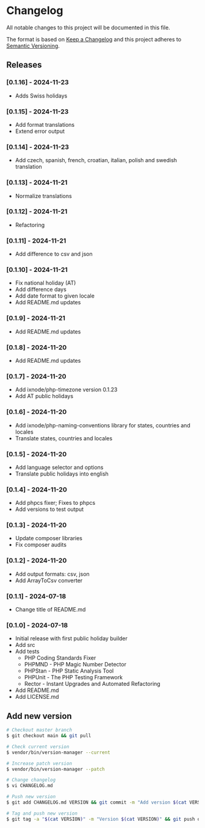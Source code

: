 # Changelog

All notable changes to this project will be documented in this file.

The format is based on [Keep a Changelog](http://keepachangelog.com/en/1.0.0/)
and this project adheres to [Semantic Versioning](http://semver.org/spec/v2.0.0.html).

## Releases

### [0.1.16] - 2024-11-23

* Adds Swiss holidays

### [0.1.15] - 2024-11-23

* Add format translations
* Extend error output

### [0.1.14] - 2024-11-23

* Add czech, spanish, french, croatian, italian, polish and swedish translation

### [0.1.13] - 2024-11-21

* Normalize translations

### [0.1.12] - 2024-11-21

* Refactoring

### [0.1.11] - 2024-11-21

* Add difference to csv and json

### [0.1.10] - 2024-11-21

* Fix national holiday (AT)
* Add difference days
* Add date format to given locale
* Add README.md updates

### [0.1.9] - 2024-11-21

* Add README.md updates

### [0.1.8] - 2024-11-20

* Add README.md updates

### [0.1.7] - 2024-11-20

* Add ixnode/php-timezone version 0.1.23
* Add AT public holidays

### [0.1.6] - 2024-11-20

* Add ixnode/php-naming-conventions library for states, countries and locales
* Translate states, countries and locales

### [0.1.5] - 2024-11-20

* Add language selector and options
* Translate public holidays into english

### [0.1.4] - 2024-11-20

* Add phpcs fixer; Fixes to phpcs
* Add versions to test output

### [0.1.3] - 2024-11-20

* Update composer libraries
* Fix composer audits

### [0.1.2] - 2024-11-20

* Add output formats: csv, json
* Add ArrayToCsv converter

### [0.1.1] - 2024-07-18

* Change title of README.md

### [0.1.0] - 2024-07-18

* Initial release with first public holiday builder
* Add src
* Add tests
  * PHP Coding Standards Fixer
  * PHPMND - PHP Magic Number Detector
  * PHPStan - PHP Static Analysis Tool
  * PHPUnit - The PHP Testing Framework
  * Rector - Instant Upgrades and Automated Refactoring
* Add README.md
* Add LICENSE.md

## Add new version

```bash
# Checkout master branch
$ git checkout main && git pull

# Check current version
$ vendor/bin/version-manager --current

# Increase patch version
$ vendor/bin/version-manager --patch

# Change changelog
$ vi CHANGELOG.md

# Push new version
$ git add CHANGELOG.md VERSION && git commit -m "Add version $(cat VERSION)" && git push

# Tag and push new version
$ git tag -a "$(cat VERSION)" -m "Version $(cat VERSION)" && git push origin "$(cat VERSION)"
```
